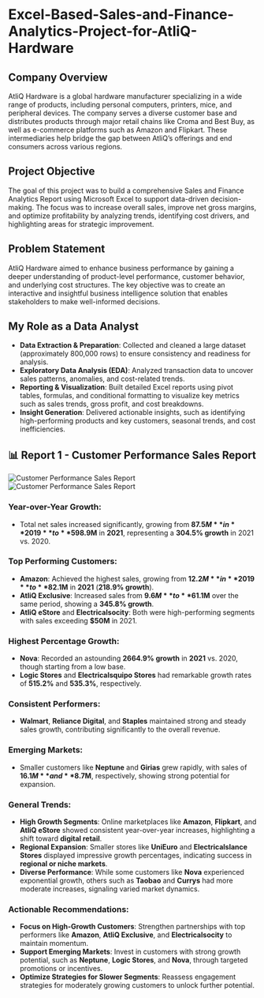 # Excel-Based-Sales-and-Finance-Analytics-Project-for-AtliQ-Hardware

## **Company Overview**
AtliQ Hardware is a global hardware manufacturer specializing in a wide range of products, including personal computers, printers, mice, and peripheral devices. The company serves a diverse customer base and distributes products through major retail chains like Croma and Best Buy, as well as e-commerce platforms such as Amazon and Flipkart. These intermediaries help bridge the gap between AtliQ’s offerings and end consumers across various regions.

## **Project Objective**
The goal of this project was to build a comprehensive Sales and Finance Analytics Report using Microsoft Excel to support data-driven decision-making. The focus was to increase overall sales, improve net gross margins, and optimize profitability by analyzing trends, identifying cost drivers, and highlighting areas for strategic improvement.

## **Problem Statement**
AtliQ Hardware aimed to enhance business performance by gaining a deeper understanding of product-level performance, customer behavior, and underlying cost structures. The key objective was to create an interactive and insightful business intelligence solution that enables stakeholders to make well-informed decisions.

## **My Role as a Data Analyst**
- **Data Extraction & Preparation**: Collected and cleaned a large dataset (approximately 800,000 rows) to ensure consistency and readiness for analysis.
- **Exploratory Data Analysis (EDA)**: Analyzed transaction data to uncover sales patterns, anomalies, and cost-related trends.
- **Reporting & Visualization**: Built detailed Excel reports using pivot tables, formulas, and conditional formatting to visualize key metrics such as sales trends, gross profit, and cost breakdowns.
- **Insight Generation**: Delivered actionable insights, such as identifying high-performing products and key customers, seasonal trends, and cost inefficiencies.

## 📊 **Report 1 - Customer Performance Sales Report**

![Customer Performance Sales Report](https://github.com/TanishaSood2410/Excel-Based-Sales-and-Finance-Analytics-Project-for-AtliQ-Hardware/blob/main/Customer%20Performance%20Sales%20Report.png)
![Customer Performance Sales Report](https://github.com/TanishaSood2410/Excel-Based-Sales-and-Finance-Analytics-Project-for-AtliQ-Hardware/raw/main/Screenshot%202025-04-26%20113409.png)

### **Year-over-Year Growth**:
- Total net sales increased significantly, growing from **$87.5M** in **2019** to **$598.9M** in **2021**, representing a **304.5% growth** in 2021 vs. 2020.

### **Top Performing Customers**:
- **Amazon**: Achieved the highest sales, growing from **$12.2M** in **2019** to **$82.1M** in **2021** (**218.9% growth**).
- **AtliQ Exclusive**: Increased sales from **$9.6M** to **$61.1M** over the same period, showing a **345.8% growth**.
- **AtliQ eStore** and **Electricalsocity**: Both were high-performing segments with sales exceeding **$50M** in 2021.

### **Highest Percentage Growth**:
- **Nova**: Recorded an astounding **2664.9% growth** in **2021** vs. 2020, though starting from a low base.
- **Logic Stores** and **Electricalsquipo Stores** had remarkable growth rates of **515.2%** and **535.3%**, respectively.

### **Consistent Performers**:
- **Walmart**, **Reliance Digital**, and **Staples** maintained strong and steady sales growth, contributing significantly to the overall revenue.

### **Emerging Markets**:
- Smaller customers like **Neptune** and **Girias** grew rapidly, with sales of **$16.1M** and **$8.7M**, respectively, showing strong potential for expansion.

### **General Trends**:
- **High Growth Segments**: Online marketplaces like **Amazon**, **Flipkart**, and **AtliQ eStore** showed consistent year-over-year increases, highlighting a shift toward **digital retail**.
- **Regional Expansion**: Smaller stores like **UniEuro** and **Electricalslance Stores** displayed impressive growth percentages, indicating success in **regional or niche markets**.
- **Diverse Performance**: While some customers like **Nova** experienced exponential growth, others such as **Taobao** and **Currys** had more moderate increases, signaling varied market dynamics.

### **Actionable Recommendations**:
- **Focus on High-Growth Customers**: Strengthen partnerships with top performers like **Amazon**, **AtliQ Exclusive**, and **Electricalsocity** to maintain momentum.
- **Support Emerging Markets**: Invest in customers with strong growth potential, such as **Neptune**, **Logic Stores**, and **Nova**, through targeted promotions or incentives.
- **Optimize Strategies for Slower Segments**: Reassess engagement strategies for moderately growing customers to unlock further potential.

